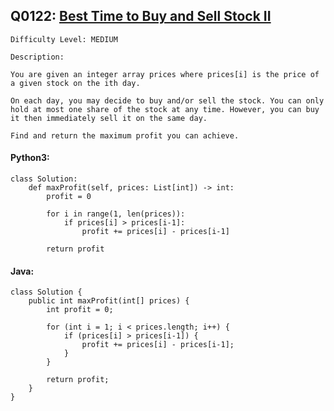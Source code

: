 ## Q0122: [Best Time to Buy and Sell Stock II](https://leetcode.com/problems/best-time-to-buy-and-sell-stock-ii/)

```
Difficulty Level: MEDIUM
```

```
Description:

You are given an integer array prices where prices[i] is the price of a given stock on the ith day.

On each day, you may decide to buy and/or sell the stock. You can only hold at most one share of the stock at any time. However, you can buy it then immediately sell it on the same day.

Find and return the maximum profit you can achieve.
```

#### Python3:

```
class Solution:
    def maxProfit(self, prices: List[int]) -> int:
        profit = 0

        for i in range(1, len(prices)):
            if prices[i] > prices[i-1]:
                profit += prices[i] - prices[i-1]

        return profit
```

#### Java:

```
class Solution {
    public int maxProfit(int[] prices) {
        int profit = 0;

        for (int i = 1; i < prices.length; i++) {
            if (prices[i] > prices[i-1]) {
                profit += prices[i] - prices[i-1];
            }
        }

        return profit;
    }
}
```